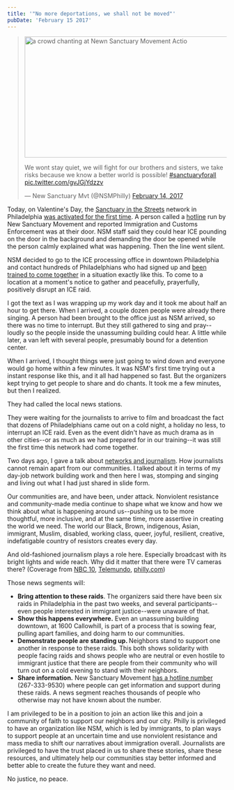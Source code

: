 ```yaml
---
title: '"No more deportations, we shall not be moved"'
pubDate: 'February 15 2017'
---
```


<blockquote>
<p><img alt="a crowd chanting at Newn Sanctuary Movement Actio" src="/files/nsm-vday.jpg" style="height:278px; width:500px" /></p>

<p>We wont stay quiet, we will fight for our brothers and sisters, we take risks because we know a better world is possible! <a href="https://twitter.com/hashtag/sanctuaryforall?src=hash">#sanctuaryforall</a> <a href="https://t.co/gvJGjYdzzv">pic.twitter.com/gvJGjYdzzv</a></p>
&mdash; New Sanctuary Mvt (@NSMPhilly) <a href="https://twitter.com/NSMPhilly/status/831649895698268160">February 14, 2017</a></blockquote>

<p>Today, on Valentine&#39;s Day, the <a href="http://sanctuaryphiladelphia.org/campaigns/ice-raids/">Sanctuary in the Streets</a> network in Philadelphia <a href="https://twitter.com/NSMPhilly/status/831649895698268160">was activated for the first time</a>. A person called a <a href="http://sanctuaryphiladelphia.org/4-ways-fight-trump/">hotline</a> run by New Sanctuary Movement and reported Immigration and Customs Enforcement was at their door. NSM staff said they could hear ICE pounding on the door in the background and demanding the door be opened while the person calmly explained what was happening. Then the line went silent.</p>

<p>NSM decided to go to the ICE processing office in downtown Philadelphia and contact hundreds of Philadelphians who had signed up and <a href="http://www.philly.com/philly/news/In-West-Philly-activists-train-to-disrupt-deportations.html?utm_source=Sanctuary+In+the+Streets&amp;utm_campaign=5d21b9177e-EMAIL_CAMPAIGN_2016_12_28&amp;utm_medium=email&amp;utm_term=0_262c1ed793-5d21b9177e-273561845">been trained to come together</a> in a situation exactly like this. To come to a location at a moment&#39;s notice to gather and peacefully, prayerfully, positively disrupt an ICE raid.</p>

<p>I got the text as I was wrapping up my work day and it took me about half an hour to get there. When I arrived, a couple dozen people were already there singing. A person had been brought to the office just as NSM arrived, so there was no time to interrupt. But they still gathered to sing and pray--loudly so the people inside the unassuming building could hear. A little while later, a van left with several people, presumably bound for a detention center.</p>

<p>When I arrived, I thought things were just going to wind down and everyone would go home within a few minutes. It was NSM&#39;s first time trying out a instant response like this, and it all had happened so fast. But the organizers kept trying to get people to share and do chants. It took me a few minutes, but then I realized.</p>

<p>They had called the local news stations.</p>

<p>They were waiting for the journalists to arrive to film and broadcast the fact that dozens of Philadelphians came out on a cold night, a holiday no less, to interrupt an ICE raid. Even as the event didn&#39;t have as much drama as in other cities--or as much as we had prepared for in our training--it was still the first time this network had come together.</p>

<p>Two days ago, I gave a talk about <a href="/files/erika-knight-mls-presentation-small.pdf" target="_blank">networks and journalism</a>. How journalists cannot remain apart from our communities. I talked about it in terms of my day-job network building work and then here I was, stomping and singing and living out what I had just shared in slide form.</p>

<p>Our communities are, and have been, under attack. Nonviolent resistance and community-made media continue to shape what we know and how we think about what is happening around us--pushing us to be more thoughtful, more inclusive, and at the same time, more assertive in creating the world we need. The world our Black, Brown, indigenous, Asian, immigrant, Muslim, disabled, working class, queer, joyful, resilient, creative, indefatigable country of resistors creates every day.</p>

<p>And old-fashioned journalism plays a role here. Especially broadcast with its bright lights and wide reach. Why did it matter that there were TV cameras there? (Coverage from <a href="http://www.nbcphiladelphia.com/news/local/ICE-Immigration-Headquarters-Philadelphia-Demonstration-Activists--413793173.html">NBC 10</a>, <a href="http://www.telemundo62.com/noticias/destacados/Activistas-le-dan-cara-a-las-detenciones-con-consignas-y-pancartas-filadelfia-pensilvania-santuario-en-las-calles-ice-maria-turcios-413781013.html">Telemundo</a>, <a href="http://www.philly.com/philly/news/breaking/Activists-protest-immigration-arrest-in-Philly.html">philly.com</a>)</p>

<p>Those news segments will:</p>
<ul>
<li><strong>Bring attention to these raids</strong>. The organizers said there have been six raids in Philadelphia in the past two weeks, and several participants--even people interested in immigrant justice--were unaware of that.</li>
<li><strong>Show this happens everywhere.</strong> Even an unassuming building downtown, at 1600 Callowhill, is part of a process that is sowing fear, pulling apart families, and doing harm to our communities.</li>
<li><strong>Demonstrate people are standing up. </strong>Neighbors stand to support one another in response to these raids. This both shows solidarity with people facing raids and shows people who are neutral or even hostile to immigrant justice that there are people from their community who will turn out on a cold evening to stand with their neighbors.</li>
<li><strong>Share information.</strong> New Sanctuary Movement <a href="http://sanctuaryphiladelphia.org/1962-2/">has a hotline number</a> (267-333-9530) where people can get information and support during these raids. A news segment reaches thousands of people who otherwise may not have known about the number.</li>
</ul>

<p>I am privileged to be in a position to join an action like this and join a community of faith to support our neighbors and our city. Philly is privileged to have an organization like NSM, which is led by immigrants, to plan ways to support people at an uncertain time and use nonviolent resistance and mass media to shift our narratives about immigration overall. Journalists are privileged to have the trust placed in us to share these stories, share these resources, and ultimately help our communities stay better informed and better able to create the future they want and need.</p>

<p>No justice, no peace.</p>


